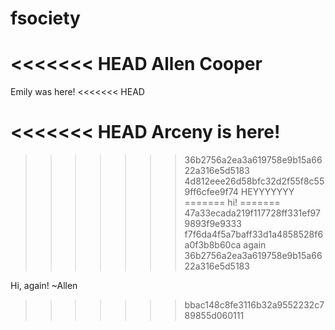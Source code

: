 # fsociety
<<<<<<< HEAD
Allen Cooper
=======

Emily was here!
<<<<<<< HEAD

<<<<<<< HEAD
Arceny is here!
=======
>>>>>>> 36b2756a2ea3a619758e9b15a6622a316e5d5183
>>>>>>> 4d812eee26d58bfc32d2f55f8c559ff6cfee9f74
HEYYYYYYY
=======
hi!
=======
>>>>>>> 47a33ecada219f117728ff331ef979893f9e9333
>>>>>>> f7f6da4f5a7baff33d1a4858528f6a0f3b8b60ca
again
>>>>>>> 36b2756a2ea3a619758e9b15a6622a316e5d5183

Hi, again! ~Allen
>>>>>>> bbac148c8fe3116b32a9552232c789855d060111
